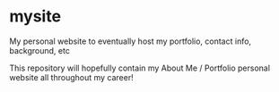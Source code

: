 # mysite
My personal website to eventually host my portfolio, contact info, background, etc

This repository will hopefully contain my About Me / Portfolio personal website all throughout my career!
